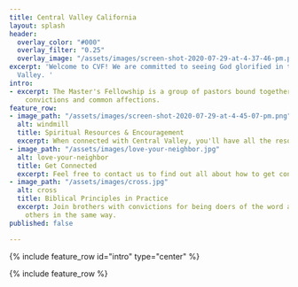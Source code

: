 ```yaml
---
title: Central Valley California
layout: splash
header:
  overlay_color: "#000"
  overlay_filter: "0.25"
  overlay_image: "/assets/images/screen-shot-2020-07-29-at-4-37-46-pm.png"
excerpt: 'Welcome to CVF! We are committed to seeing God glorified in the Central
  Valley. '
intro:
- excerpt: The Master's Fellowship is a group of pastors bound together by uncommon
    convictions and common affections.
feature_row:
- image_path: "/assets/images/screen-shot-2020-07-29-at-4-45-07-pm.png"
  alt: windmill
  title: Spiritual Resources & Encouragement
  excerpt: When connected with Central Valley, you'll have all the resources you need.
- image_path: "/assets/images/love-your-neighbor.jpg"
  alt: love-your-neighbor
  title: Get Connected
  excerpt: Feel free to contact us to find out all about how to get connected.
- image_path: "/assets/images/cross.jpg"
  alt: cross
  title: Biblical Principles in Practice
  excerpt: Join brothers with convictions for being doers of the word and encouraging
    others in the same way.
published: false

---
```

{% include feature_row id="intro" type="center" %}

{% include feature_row %}